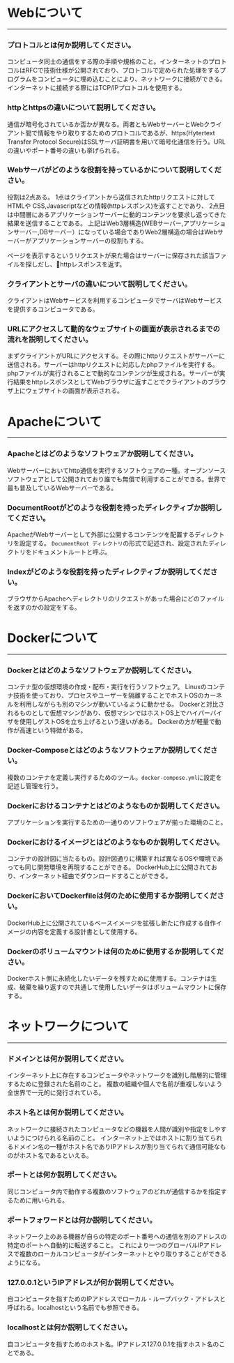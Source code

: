 # Webについて
---
### プロトコルとは何か説明してください。
コンピュータ同士の通信をする際の手順や規格のこと。インターネットのプロトコルはRFCで技術仕様が公開されており、プロトコルで定められた処理をするプログラムをコンピュータに埋め込むことにより、ネットワークに接続ができる。インターネットに接続する際にはTCP/IPプロトコルを使用する。


### httpとhttpsの違いについて説明してください。
通信が暗号化されているか否かが異なる。両者ともWebサーバーとWebクライアント間で情報をやり取りするためのプロトコルであるが、https(Hytertext Transfer Protocol Secure)はSSLサーバ証明書を用いて暗号化通信を行う。URLの違いやポート番号の違いも挙げられる。



### Webサーバがどのような役割を持っているかについて説明してください。
役割は2点ある。
1点はクライアントから送信されたhttpリクエストに対してHTMLや CSS,Javascriptなどの情報(httpレスポンス)を返すことであり、
2点目は中間層にあるアプリケーションサーバーに動的コンテンツを要求し返ってきた結果を送信することである。
上記はWeb3層構造(WEBサーバー,アプリケーションサーバー,DBサーバー）になっている場合でありWeb2層構造の場合はWebサーバーがアプリケーションサーバーの役割もする。

ページを表示するというリクエストが来た場合はサーバーに保存された該当ファイルを探しだし、httpレスポンスを返す。


### クライアントとサーバの違いについて説明してください。
クライアントはWebサービスを利用するコンピュータでサーバはWebサービスを提供するコンピュータである。


### URLにアクセスして動的なウェブサイトの画面が表示されるまでの流れを説明してください。
まずクライアントがURLにアクセスする。その際にhttpリクエストがサーバーに送信される。サーバーはhttpリクエストに対応したphpファイルを実行する。phpファイルが実行されることで動的なコンテンツが生成される。サーバーが実行結果をhttpレスポンスとしてWebブラウザに返すことでクライアントのブラウザ上にウェブサイトの画面が表示される。



# Apacheについて
---
### Apacheとはどのようなソフトウェアか説明してください。
Webサーバーにおいてhttp通信を実行するソフトウェアの一種。オープンソースソフトウェアとして公開されており誰でも無償で利用することができる。世界で最も普及しているWebサーバーである。


### DocumentRootがどのような役割を持ったディレクティブか説明してください。
ApacheがWebサーバーとして外部に公開するコンテンツを配置するディレクトリを設定する。
`DocumentRoot ディレクトリ`の形式で記述され、設定されたディレクトリをドキュメントルートと呼ぶ。

### Indexがどのような役割を持ったディレクティブか説明してください。
ブラウザからApacheへディレクトリのリクエストがあった場合にどのファイルを返すのかの設定をする。




# Dockerについて
---
### Dockerとはどのようなソフトウェアか説明してください。
コンテナ型の仮想環境の作成・配布・実行を行うソフトウェア。
Linuxのコンテナ技術を使っており、プロセスやユーザーを隔離することでホストOSのカーネルを利用しながらも別のマシンが動いているように動かせる。
Dockerと対比されるものとして仮想マシンがあり、仮想マシンではホストOS上でハイパーバイザを使用しゲストOSを立ち上げるという違いがある。
Dockerの方が軽量で動作が高速という特徴がある。


### Docker-Composeとはどのようなソフトウェアか説明してください。
複数のコンテナを定義し実行するためのツール。`docker-compose.yml`に設定を記述し管理を行う。

### Dockerにおけるコンテナとはどのようなものか説明してください。
アプリケーションを実行するための一通りのソフトウェアが揃った環境のこと。



### Dockerにおけるイメージとはどのようなものか説明してください。
コンテナの設計図に当たるもの。設計図通りに構築すれば異なるOSや環境であっても同じ開発環境を再現することができる。
DockerHub上に公開されており、インターネット経由でダウンロードすることができる。


### DockerにおいてDockerfileは何のために使用するか説明してください。
DockerHub上に公開されているベースイメージを拡張し新たに作成する自作イメージの内容を定義する設計書として使用する。

### Dockerのボリュームマウントは何のために使用するか説明してください。
Dockerホスト側に永続化したいデータを残すために使用する。コンテナは生成、破棄を繰り返すので共通して使用したいデータはボリュームマウントに保存する。



# ネットワークについて
---
### ドメインとは何か説明してください。
インターネット上に存在するコンピュータやネットワークを識別し階層的に管理するために登録された名前のこと。
複数の組織や個人で名前が重複しないよう全世界で一元的に発行されている。


### ホスト名とは何か説明してください。
ネットワークに接続されたコンピュータなどの機器を人間が識別や指定をしやすいようにつけられる名前のこと。
インターネット上ではホストに割り当てられるドメイン名の一種がホスト名でありIPアドレスが割り当てられて通信可能なものがホスト名であるといえる。

### ポートとは何か説明してください。
同じコンピュータ内で動作する複数のソフトウェアのどれが通信するかを指定するために用いられる。


### ポートフォワードとは何か説明してください。
ネットワーク上のある機器が自らの特定のポート番号への通信を別のアドレスの特定のポートへ自動的に転送すること。
これにより一つのグローバルIPアドレスで複数のローカルコンピュータがインターネットとやり取りすることができるようになる。

### 127.0.0.1というIPアドレスが何か説明してください。
自コンピュータを指すためのIPアドレスでローカル・ループバック・アドレスと呼ばれる。localhostという名前でも参照できる。


### localhostとは何か説明してください。
自コンピュータを指すためのホスト名。IPアドレス127.0.0.1を指すホスト名のことである。
